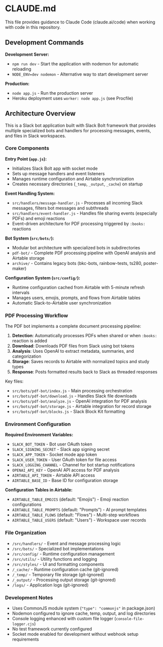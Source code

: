 # CLAUDE.md

This file provides guidance to Claude Code (claude.ai/code) when working with code in this repository.

## Development Commands

**Development Server:**
- `npm run dev` - Start the application with nodemon for automatic reloading
- `NODE_ENV=dev nodemon` - Alternative way to start development server

**Production:**
- `node app.js` - Run the production server
- Heroku deployment uses `worker: node app.js` (see Procfile)

## Architecture Overview

This is a Slack bot application built with Slack Bolt framework that provides multiple specialized bots and handlers for processing messages, events, and files in Slack workspaces.

### Core Components

**Entry Point (`app.js`):**
- Initializes Slack Bolt app with socket mode
- Sets up message handlers and event listeners
- Manages runtime configuration and Airtable synchronization
- Creates necessary directories (`_temp`, `_output`, `_cache`) on startup

**Event Handling System:**
- `src/handlers/message-handler.js` - Processes all incoming Slack messages, filters bot messages and subthreads
- `src/handlers/event-handler.js` - Handles file sharing events (especially PDFs) and emoji reactions
- Event-driven architecture for PDF processing triggered by `:books:` reactions

**Bot System (`src/bots/`):**
- Modular bot architecture with specialized bots in subdirectories
- `pdf-bot/` - Complete PDF processing pipeline with OpenAI analysis and Airtable storage
- `archive/` - Contains legacy bots (bkc-bots, rainbow-tests, ts280, poster-maker)

**Configuration System (`src/config/`):**
- Runtime configuration cached from Airtable with 5-minute refresh intervals
- Manages users, emojis, prompts, and flows from Airtable tables
- Automatic Slack-to-Airtable user synchronization

### PDF Processing Workflow

The PDF bot implements a complete document processing pipeline:

1. **Detection**: Automatically processes PDFs when shared or when `:books:` reaction is added
2. **Download**: Downloads PDF files from Slack using bot tokens
3. **Analysis**: Uses OpenAI to extract metadata, summaries, and categorization
4. **Storage**: Saves records to Airtable with normalized topics and study types
5. **Response**: Posts formatted results back to Slack as threaded responses

Key files:
- `src/bots/pdf-bot/index.js` - Main processing orchestration
- `src/bots/pdf-bot/download.js` - Handles Slack file downloads
- `src/bots/pdf-bot/analyze.js` - OpenAI integration for PDF analysis
- `src/bots/pdf-bot/storage.js` - Airtable integration for record storage
- `src/bots/pdf-bot/blocks.js` - Slack Block Kit formatting

### Environment Configuration

**Required Environment Variables:**
- `SLACK_BOT_TOKEN` - Bot user OAuth token
- `SLACK_SIGNING_SECRET` - Slack app signing secret
- `SLACK_APP_TOKEN` - Socket mode app token
- `SLACK_USER_TOKEN` - User OAuth token for file access
- `SLACK_LOGGING_CHANNEL` - Channel for bot startup notifications
- `OPENAI_API_KEY` - OpenAI API access for PDF analysis
- `AIRTABLE_API_TOKEN` - Airtable API access
- `AIRTABLE_BASE_ID` - Base ID for configuration storage

**Configuration Tables in Airtable:**
- `AIRTABLE_TABLE_EMOJIS` (default: "Emojis") - Emoji reaction configurations
- `AIRTABLE_TABLE_PROMPTS` (default: "Prompts") - AI prompt templates
- `AIRTABLE_TABLE_FLOWS` (default: "Flows") - Multi-step workflows
- `AIRTABLE_TABLE_USERS` (default: "Users") - Workspace user records

### File Organization

- `/src/handlers/` - Event and message processing logic
- `/src/bots/` - Specialized bot implementations
- `/src/config/` - Runtime configuration management
- `/src/utils/` - Utility functions and logging
- `/src/styles/` - UI and formatting components
- `/_cache/` - Runtime configuration cache (git-ignored)
- `/_temp/` - Temporary file storage (git-ignored)
- `/_output/` - Processing output storage (git-ignored)
- `/logs/` - Application logs (git-ignored)

### Development Notes

- Uses CommonJS module system (`"type": "commonjs"` in package.json)
- Nodemon configured to ignore cache, temp, output, and log directories
- Console logging enhanced with custom file logger (`console-file-logger.cjs`)
- No test framework currently configured
- Socket mode enabled for development without webhook setup requirements